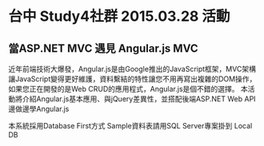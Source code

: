 # 台中 Study4社群 2015.03.28 活動
## 當ASP.NET MVC 遇見 Angular.js MVC

近年前端技術大爆發，Angular.js是由Google推出的JavaScript框架，MVC架構讓JavaScript變得更好維護，資料繫結的特性讓您不用再寫出複雜的DOM操作，如果您正在開發的是Web CRUD的應用程式，Angular.js是個不錯的選擇。 本活動將介紹Angular.js基本應用、與jQuery差異性，並搭配後端ASP.NET Web API邊做邊學Angular.js

本系統採用Database First方式 Sample資料表請用SQL Server專案掛到 Local DB

